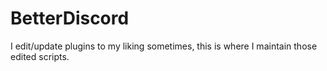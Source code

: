 # BetterDiscord
 I edit/update plugins to my liking sometimes, this is where I maintain those edited scripts.
